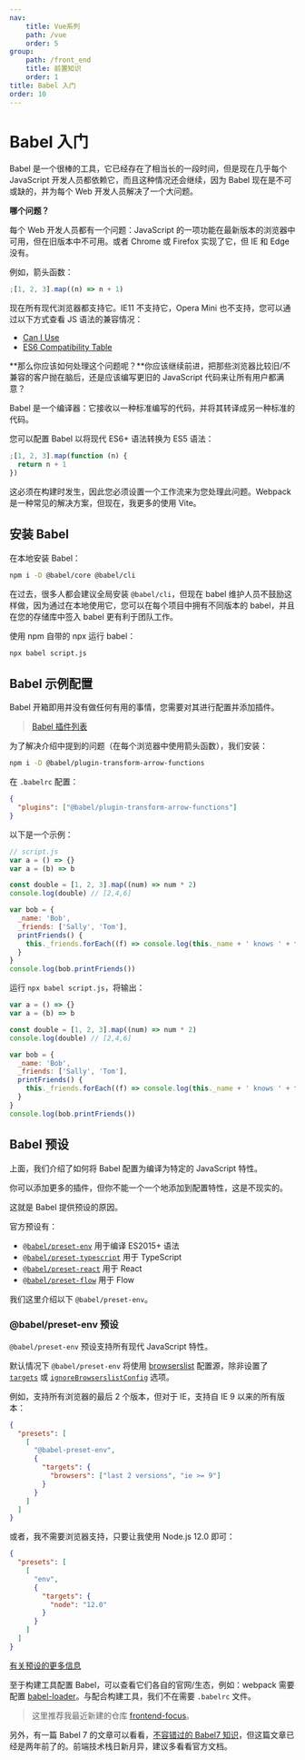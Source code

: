 ```yaml
---
nav:
    title: Vue系列
    path: /vue
    order: 5
group:
    path: /front_end
    title: 前置知识
    order: 1    
title: Babel 入门
order: 10 
---
```


# Babel 入门

Babel 是一个很棒的工具，它已经存在了相当长的一段时间，但是现在几乎每个 JavaScript 开发人员都依赖它，而且这种情况还会继续，因为 Babel 现在是不可或缺的，并为每个 Web 开发人员解决了一个大问题。

**哪个问题？**

每个 Web 开发人员都有一个问题：JavaScript 的一项功能在最新版本的浏览器中可用，但在旧版本中不可用。或者 Chrome 或 Firefox 实现了它，但 IE 和 Edge 没有。

例如，箭头函数：

```js
;[1, 2, 3].map((n) => n + 1)
```

现在所有现代浏览器都支持它。IE11 不支持它，Opera Mini 也不支持，您可以通过以下方式查看 JS 语法的兼容情况：

- [Can I Use](https://caniuse.com/)
- [ES6 Compatibility Table](https://kangax.github.io/compat-table/es6/)

**那么你应该如何处理这个问题呢？**你应该继续前进，把那些浏览器比较旧/不兼容的客户抛在脑后，还是应该编写更旧的 JavaScript 代码来让所有用户都满意？

Babel 是一个编译器：它接收以一种标准编写的代码，并将其转译成另一种标准的代码。

您可以配置 Babel 以将现代 ES6+ 语法转换为 ES5 语法：

```js
;[1, 2, 3].map(function (n) {
  return n + 1
})
```

这必须在构建时发生，因此您必须设置一个工作流来为您处理此问题。Webpack 是一种常见的解决方案，但现在，我更多的使用 Vite。

## 安装 Babel

在本地安装 Babel：

```bash
npm i -D @babel/core @babel/cli
```

在过去，很多人都会建议全局安装 `@babel/cli`，但现在 babel 维护人员不鼓励这样做，因为通过在本地使用它，您可以在每个项目中拥有不同版本的 babel，并且在您的存储库中签入 babel 更有利于团队工作。

使用 npm 自带的 npx 运行 babel：

```bash
npx babel script.js
```

## Babel 示例配置

Babel 开箱即用并没有做任何有用的事情，您需要对其进行配置并添加插件。

> [Babel 插件列表](https://babeljs.io/docs/en/plugins)

为了解决介绍中提到的问题（在每个浏览器中使用箭头函数），我们安装：

```bash
npm i -D @babel/plugin-transform-arrow-functions
```

在 `.babelrc` 配置：

```json
{
  "plugins": ["@babel/plugin-transform-arrow-functions"]
}
```

以下是一个示例：

```js
// script.js
var a = () => {}
var a = (b) => b

const double = [1, 2, 3].map((num) => num * 2)
console.log(double) // [2,4,6]

var bob = {
  _name: 'Bob',
  _friends: ['Sally', 'Tom'],
  printFriends() {
    this._friends.forEach((f) => console.log(this._name + ' knows ' + f))
  }
}
console.log(bob.printFriends())
```

运行 `npx babel script.js`，将输出：

```js
var a = () => {}
var a = (b) => b

const double = [1, 2, 3].map((num) => num * 2)
console.log(double) // [2,4,6]

var bob = {
  _name: 'Bob',
  _friends: ['Sally', 'Tom'],
  printFriends() {
    this._friends.forEach((f) => console.log(this._name + ' knows ' + f))
  }
}
console.log(bob.printFriends())
```

## Babel 预设

上面，我们介绍了如何将 Babel 配置为编译为特定的 JavaScript 特性。

你可以添加更多的插件，但你不能一个一个地添加到配置特性，这是不现实的。

这就是 Babel 提供预设的原因。

官方预设有：

- [`@babel/preset-env`](https://babeljs.io/docs/en/babel-preset-env) 用于编译 ES2015+ 语法
- [`@babel/preset-typescript`](https://babeljs.io/docs/en/babel-preset-typescript) 用于 TypeScript
- [`@babel/preset-react`](https://babeljs.io/docs/en/babel-preset-react) 用于 React
- [`@babel/preset-flow`](https://babeljs.io/docs/en/babel-preset-flow) 用于 Flow

我们这里介绍以下 `@babel/preset-env`。

### @babel/preset-env 预设

`@babel/preset-env` 预设支持所有现代 JavaScript 特性。

默认情况下 `@babel/preset-env` 将使用 [browserslist](https://github.com/ai/browserslist#queries) 配置源，除非设置了 [`targets`](https://babeljs.io/docs/en/babel-preset-env#targets) 或 [`ignoreBrowserslistConfig`](https://babeljs.io/docs/en/babel-preset-env#ignorebrowserslistconfig) 选项。

例如，支持所有浏览器的最后 2 个版本，但对于 IE，支持自 IE 9 以来的所有版本：

```json
{
  "presets": [
    [
      "@babel-preset-env",
      {
        "targets": {
          "browsers": ["last 2 versions", "ie >= 9"]
        }
      }
    ]
  ]
}
```

或者，我不需要浏览器支持，只要让我使用 Node.js 12.0 即可：

```json
{
  "presets": [
    [
      "env",
      {
        "targets": {
          "node": "12.0"
        }
      }
    ]
  ]
}
```

[有关预设的更多信息](https://babeljs.io/docs/en/presets)

至于构建工具配置 Babel，可以查看它们各自的官网/生态，例如：webpack 需要配置 [babel-loader](https://webpack.docschina.org/loaders/babel-loader)。与配合构建工具，我们不在需要 `.babelrc` 文件。

> 这里推荐我最近新建的仓库 [frontend-focus](https://github.com/lio-zero/frontend-focus)。

另外，有一篇 Babel 7 的文章可以看看，[不容错过的 Babel7 知识](https://juejin.cn/post/6844904008679686152)，但这篇文章已经是两年前了的。前端技术栈日新月异，建议多看看官方文档。
